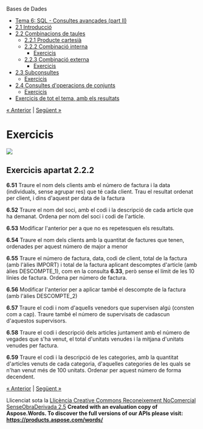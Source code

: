Bases de Dades

- [Tema 6: SQL - Consultes avançades (part II)](index.md)
- [2.1 Introducció](21_introducci.md)
- [2.2 Combinacions de taules](22_combinacions_de_taules.md) 
  - [2.2.1 Producte cartesià](221_producte_cartesi.md)
  - [2.2.2 Combinació interna](222_combinaci_interna.md) 
    - [Exercicis](exercicis.md)
  - [2.2.3 Combinació externa](223_combinaci_externa.md) 
    - [Exercicis](exercicis0.md)
- [2.3 Subconsultes](23_subconsultes.md) 
  - [Exercicis](exercicis1.md)
- [2.4 Consultes d'operacions de conjunts](24_consultes_doperacions_de_conjunts.md) 
  - [Exercicis](exercicis2.md)
- [Exercicis de tot el tema, amb els resultats](exercicis_de_tot_el_tema_amb_els_resultats.md)

[« Anterior](222_combinaci_interna.md) | [Següent »](223_combinaci_externa.md)
# <a name="main"></a>**Exercicis**
![](exercicis.002.png)
## **Exercicis apartat 2.2.2**
**6.51** Traure el nom dels clients amb el número de factura i la data (individuals, sense agrupar res) que té cada client. Trau el resultat ordenat per client, i dins d'aquest per data de la factura

**6.52** Traure el nom del soci, amb el codi i la descripció de cada article que ha demanat. Ordena per nom del soci i codi de l'article.

**6.53** Modificar l'anterior per a que no es repetesquen els resultats.

**6.54** Traure el nom dels clients amb la quantitat de factures que tenen, ordenades per aquest número de major a menor

**6.55** Traure el número de factura, data, codi de client, total de la factura (amb l'àlies IMPORT) i total de la factura aplicant descomptes d'article (amb àlies DESCOMPTE\_1), com en la consulta **6.33**, però sense el límit de les 10 línies de factura. Ordena per número de factura.

**6.56** Modificar l'anterior per a aplicar també el descompte de la factura (amb l'àlies DESCOMPTE\_2)

**6.57** Traure el codi i nom d'aquells venedors que supervisen algú (consten com a cap). Traure també el número de supervisats de cadascun d'aquestos supervisors.

**6.58** Traure el codi i descripció dels articles juntament amb el número de vegades que s'ha venut, el total d'unitats venudes i la mitjana d'unitats venudes per factura.

**6.59** Traure el codi i la descripció de les categories, amb la quantitat d'articles venuts de cada categoria, d'aquelles categories de les quals se n'han venut més de 100 unitats. Ordenar per aquest número de forma decendent.

[« Anterior](222_combinaci_interna.md) | [Següent »](223_combinaci_externa.md)

Llicenciat sota la [Llicència Creative Commons Reconeixement NoComercial SenseObraDerivada 2.5](http://creativecommons.org/licenses/by-nc-nd/2.5/)
**Created with an evaluation copy of Aspose.Words. To discover the full versions of our APIs please visit: https://products.aspose.com/words/**
